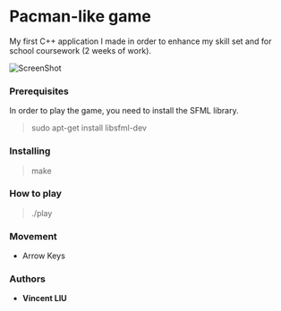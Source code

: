# Pacman-like game

My first C++ application I made in order to enhance my skill set and for school coursework (2 weeks of work).

![ScreenShot](https://raw.github.com/liuvince/yellow/master/interface.png)

### Prerequisites

In order to play the game, you need to install the SFML library.
> sudo apt-get install libsfml-dev

### Installing

> make

### How to play

> ./play

### Movement
* Arrow Keys

### Authors
* **Vincent LIU**
